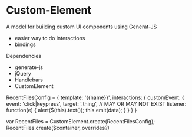 # Custom-Element
A model for building custom UI components using Generat-JS

- easier way to do interactions
- bindings

Dependencies
- generate-js
- jQuery
- Handlebars
- CustomElement

RecentFilesConfig = {
    template: '<span class="thing">{{name}}</span>',
    interactions: {
        customEvent: {
            event: 'click|keypress',
            target: '.thing', // MAY OR MAY NOT EXIST
            listener: function(e) {
                alert($(this).text());
                this.emit(data);
            }
        }
    }
}

var RecentFiles = CustomElement.create(RecentFilesConfig);
RecentFiles.create($container, overrides?)




